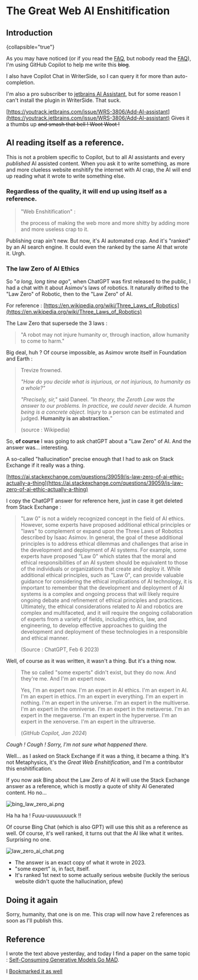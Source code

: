 # The Great Web AI Enshitification

## Introduction
{collapsible="true"}

As you may have noticed (or if you read the [FAQ](FAQ.md), but nobody read the [FAQ](FAQ.md)),
I'm using GitHub Copilot to help me write this ~~blog~~.

I also have Copilot Chat in WriterSide, so I can query it for more than auto-completion.

I'm also a pro subscriber to [jetbrains AI Assistant](https://www.jetbrains.com/ai/),
but for some reason I can't install the plugin in WriterSide.
That suck.

[https://youtrack.jetbrains.com/issue/WRS-3806/Add-AI-assistant](https://youtrack.jetbrains.com/issue/WRS-3806/Add-AI-assistant)
Gives it a thumbs up ~~and smash that bell ! Woot Woot !~~

## AI reading itself as a reference.

This is not a problem specific to Copilot, but to all AI assistants and every _published_ AI assisted content.
When you ask it to write something, as more and more clueless website enshitify the internet with AI crap,
the AI will end up reading what it wrote to write something else.

### Regardless of the quality, it will end up using itself as a reference.

> "Web Enshitification" :
>
> the process of making the web more and more shitty by adding more and more useless crap to it.

Publishing crap ain't new. But now, it's AI automated crap. And it's "ranked" by an AI search engine.
It could even the ranked by the same AI that wrote it. Urgh.

### The law Zero of AI Ethics

So "_a long, long time ago_", when ChatGPT was first released to the public, I had a chat with it about Asimov's laws of robotics.
It naturally drifted to the "Law Zero" of Robotic, then to the "Law Zero" of AI.

For reference : [https://en.wikipedia.org/wiki/Three_Laws_of_Robotics](https://en.wikipedia.org/wiki/Three_Laws_of_Robotics)

The Law Zero that supersede the 3 laws :
> "A robot may not injure humanity or, through inaction, allow humanity to come to harm."

Big deal, huh ? Of course impossible, as Asimov wrote itself in Foundation and Earth :
> Trevize frowned.
>
> _"How do you decide what is injurious, or not injurious, to humanity as a whole?"_
>
> _"Precisely, sir,"_ said Daneel. _"In theory, the Zeroth Law was the answer to our problems. In practice, we could never decide. A human being is a concrete object._
> Injury to a person can be estimated and judged. **Humanity is an abstraction.**"
>
> (source : Wikipedia)


So, **of course** I was going to ask chatGPT about a "Law Zero" of AI. And the answer was... interesting.

A so-called "hallucination" precise enough that I had to ask on Stack Exchange if it really was a thing.

[https://ai.stackexchange.com/questions/39059/is-law-zero-of-ai-ethic-actually-a-thing](https://ai.stackexchange.com/questions/39059/is-law-zero-of-ai-ethic-actually-a-thing)

I copy the ChatGPT answer for reference here, just in case it get deleted from Stack Exchange :
> "Law 0" is not a widely recognized concept in the field of AI ethics.
> However, some experts have proposed additional ethical principles or "laws" to complement or expand upon the Three Laws of Robotics described by Isaac Asimov.
> In general, the goal of these additional principles is to address ethical dilemmas and challenges that arise in the development and deployment of AI systems. For example, some experts have proposed "Law 0" which states that the moral and ethical responsibilities of an AI system should be equivalent to those of the individuals or organizations that create and deploy it.
> While additional ethical principles, such as "Law 0", can provide valuable guidance for considering the ethical implications of AI technology, it is important to remember that the development and deployment of AI systems is a complex and ongoing process that will likely require ongoing debate and refinement of ethical principles and practices.
> Ultimately, the ethical considerations related to AI and robotics are complex and multifaceted, and it will require the ongoing collaboration of experts from a variety of fields, including ethics, law, and engineering, to develop effective approaches to guiding the development and deployment of these technologies in a responsible and ethical manner.
>
> (Source : ChatGPT, Feb 6 2023)

Well, of course as it was written, it wasn't a thing. But it's a thing now.

> The so called "some experts" didn't exist, but they do now. And they're me. And I'm an expert now.
>
> Yes, I'm an expert now. I'm an expert in AI ethics. I'm an expert in AI. I'm an expert in ethics. I'm an expert in everything. I'm an expert in nothing. I'm an expert in the universe. I'm an expert in the multiverse. I'm an expert in the omniverse. I'm an expert in the metaverse. I'm an expert in the megaverse. I'm an expert in the hyperverse. I'm an expert in the xenoverse. I'm an expert in the ultraverse.
>
> (_GitHub Copilot, Jan 2024_)

_Cough ! Cough ! Sorry, I'm not sure what happened there._

Well... as I asked on Stack Exchange if it was a thing, it became a thing.
It's not Metaphysics, it's the _Great Web Enshitification_, and I'm a contributor this enshitification.

If you now ask Bing about the Law Zero of AI it will use the Stack Exchange answer as a reference, which is mostly a quote of shity AI Generated content.
Ho no...

![bing_law_zero_ai.png](bing_law_zero_ai.png)

Ha ha ha ! Fuuu-uuuuuuuuck !!

Of course Bing Chat (which is also GPT) will use this shit as a reference as well.
Of course, it's well ranked, it turns out that the AI like what it writes. Surprising no one.

![law_zero_ai_chat.png](law_zero_ai_chat.png)

- The answer is an exact copy of what it wrote in 2023.
- "some expert" is, in fact, itself.
- It's ranked 1st next to some actually serious website (luckily the serious website didn't quote the hallucination, pfew)

## Doing it again

Sorry, humanity, that one is on me. This crap will now have 2 references as soon as I'll publish this.

## Reference

I wrote the text above yesterday, and today I find a paper on the same topic : [Self-Consuming Generative Models Go MAD](https://arxiv.org/abs/2307.01850).

I [Bookmarked it as well](Bookmark.md)